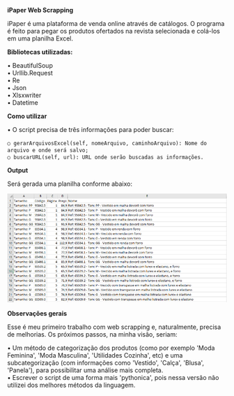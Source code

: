 <strong>iPaper Web Scrapping</strong>

  iPaper é uma plataforma de venda online através de catálogos. O programa é feito para pegar os produtos ofertados na revista selecionada e colá-los em uma planilha Excel.

<strong>Bibliotecas utilizadas:</strong>

  • BeautifulSoup
  <br>• Urllib.Request
  <br>• Re
  <br>• Json
  <br>• Xlsxwriter
  <br>• Datetime
  
<strong>Como utilizar</strong>

  • O script precisa de três informações para poder buscar:
  
    ○ gerarArquivosExcel(self, nomeArquivo, caminhoArquivo): Nome do arquivo e onde será salvo;
    ○ buscarURL(self, url): URL onde serão buscadas as informações.
    
<strong>Output</strong>

  Será gerada uma planilha conforme abaixo:
  
  ![Screenshot](output1.png)
  
<strong>Observações gerais</strong>

  Esse é meu primeiro trabalho com web scrapping e, naturalmente, precisa de melhorias. Os próximos passos, na minha visão, seriam:
  
  • Um método de categorização dos produtos (como por exemplo 'Moda Feminina', 'Moda Masculina', 'Utilidades Cozinha', etc) e uma subcategorização (com informações como 'Vestido', 'Calça', 'Blusa', 'Panela'), para possibilitar uma análise mais completa.
  <br>• Escrever o script de uma forma mais 'pythonica', pois nessa versão não utilizei dos melhores métodos da linguagem.
